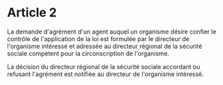 # Article 2

La demande d'agrément d'un agent auquel un organisme désire confier le contrôle de l'application de la loi est formulée par le directeur de l'organisme intéressé et adressée au directeur régional de la sécurité sociale compétent pour la circonscription de l'organisme.

La décision du directeur régional de la sécurité sociale accordant ou refusant l'agrément est notifiée au directeur de l'organisme intéressé.
